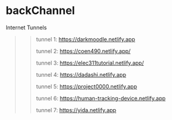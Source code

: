 # backChannel
Internet Tunnels
> >
> > tunnel 1: https://darkmoodle.netlify.app
> > 
> > tunnel 2: https://coen490.netlify.app/
> > 
> > tunnel 3: https://elec311tutorial.netlify.app/
> > > > 
> > tunnel 4: https://dadashi.netlify.app
> > > > 
> > tunnel 5: https://project0000.netlify.app
> > > > 
> > tunnel 6: https://human-tracking-device.netlify.app
> > > > 
> > tunnel 7: https://yida.netlify.app
